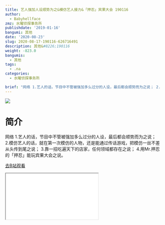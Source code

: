 ```yaml
---
title: 艺人强加人设顺势为之&模仿艺人接力&「押忍」宾果大会 190116
author:
  - Babyhellface
zmz: 水曜侦探事务所
publishdate: '2019-01-16'
bangumi: 其他
date: '2020-08-23'
slug: 2020-08-17-190116-626716491
description: 其他&#8226;190116
weight: -823.0
bangumis:
  - 其他
tags:
  - .na
categories:
  - 水曜侦探事务所

brief: "网络 1.艺人的话，节目中不管被强加多么过分的人设，最后都会顺势而为之说； 2.模仿艺人的话，就在第一次模仿的人物，还是能通过传话游戏，把模仿一丝不差从头传到尾之说； 3.靠一招吃遍天下的店家，任何领域都存在之说； 4.用Mr.押忍的「押忍」能玩宾果大会之说。"
---
```

![](https://raw.githubusercontent.com/tcgriffith/owaraisite/master/static/tmpimg/658adbe16057ff8e95e6c0353c214da1d70d5a62.jpg.480.jpg)
# 简介  
网络
1.艺人的话，节目中不管被强加多么过分的人设，最后都会顺势而为之说；
2.模仿艺人的话，就在第一次模仿的人物，还是能通过传话游戏，把模仿一丝不差从头传到尾之说；
3.靠一招吃遍天下的店家，任何领域都存在之说；
4.用Mr.押忍的「押忍」能玩宾果大会之说。  

[去B站观看](https://www.bilibili.com/video/av626716491/)
<div class ="resp-container"><iframe class="testiframe" src="//player.bilibili.com/player.html?aid=626716491"", scrolling="no", allowfullscreen="true" > </iframe></div> 
